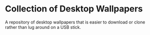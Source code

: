 # Collection of Desktop Wallpapers

A repository of desktop wallpapers that is easier to download or clone rather than lug around on a USB stick.